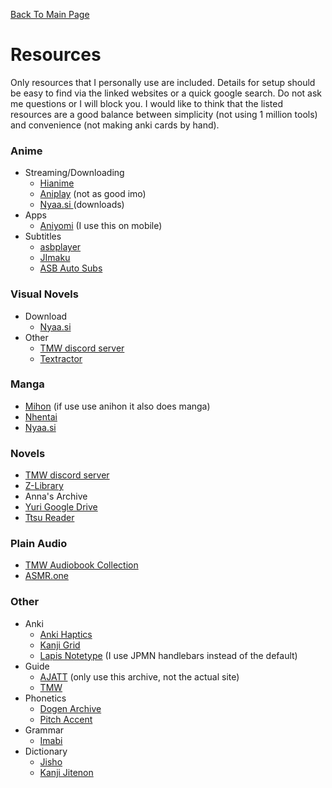 [Back To Main Page](https://imoutosarehot.github.io/TheYuriWay/)
# Resources

Only resources that I personally use are included. Details for setup should be easy to find via the linked websites or a quick google search. Do not ask me questions or I will block you. I would like to think that the listed resources are a good balance between simplicity (not using 1 million tools) and convenience (not making anki cards by hand).

### Anime
- Streaming/Downloading
	- [Hianime ](https://hianime.to/)
	- [Aniplay](https://aniplay.com.im/) (not as good imo) 
	- [Nyaa.si ](https://nyaa.si/) (downloads)
- Apps
	- [Aniyomi](https://aniyomi.org/) (I use this on mobile)
- Subtitles
	- [asbplayer](https://github.com/killergerbah/asbplayer)
	- [JImaku](https://jimaku.cc/)
	- [ASB Auto Subs](https://github.com/GodPepe7/asb-auto-subs)

### Visual Novels 
- Download
	- [Nyaa.si ](https://nyaa.si/)
- Other
	- [TMW discord server](https://discord.gg/HHpdjwNZvh)
	- [Textractor](https://github.com/Artikash/Textractor)

### Manga 
- [Mihon](https://mihon.app/) (if use use anihon it also does manga)
- [Nhentai](https://nhentai.net/search/?q=%22females+only%22+%22yuri%22+language%3Ajapanese)
- [Nyaa.si ](https://nyaa.si/)

### Novels
- [TMW discord server](https://discord.gg/HHpdjwNZvh)
- [Z-Library](https://1lib.sk/)
- Anna's Archive
- [Yuri Google Drive](https://drive.google.com/drive/folders/1Bv9LVyvBa0yexBQIn-0Bo5Lg2ksPakxb?usp=sharing)
- [Ttsu Reader](https://reader.ttsu.app/) 

### Plain Audio
- [TMW Audiobook Collection](https://core6000.neocities.org/audio/)
- [ASMR.one](https://asmr.one/works?keyword=%24tag%3AYuri%20%2F%20Girls%20Love%24) 

### Other
- Anki
	- [Anki Haptics](https://ankiweb.net/shared/info/247550864)
	- [Kanji Grid](https://ankiweb.net/shared/info/1610304449)
	- [Lapis Notetype](https://github.com/donkuri/lapis) (I use JPMN handlebars instead of the default)
- Guide
	- [AJATT](https://alljapanesealltheti.me/) (only use this archive, not the actual site)
	- [TMW](https://learnjapanese.moe/)
- Phonetics
	- [Dogen Archive](https://mega.nz/folder/sVEizTTb#Z_0QKuN2GyMphaK9w4-A5Q)
	- [Pitch Accent](https://kotu.io/)
- Grammar
	- [Imabi](https://imabi.org/)
- Dictionary
	- [Jisho](https://jisho.org/)
	- [Kanji Jitenon](https://kanji.jitenon.jp/)
